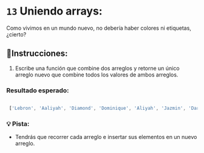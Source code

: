 # `13` Uniendo arrays:

Como vivimos en un mundo nuevo, no debería haber colores ni etiquetas, ¿cierto?

## 📝Instrucciones:

1. Escribe una función que combine dos arreglos y retorne un único arreglo nuevo que combine todos los valores de ambos arreglos.

### Resultado esperado:

```js

 ['Lebron', 'Aaliyah', 'Diamond', 'Dominique', 'Aliyah', 'Jazmin', 'Darnell', 'Lucas', 'Jake', 'Scott', 'Amy', 'Molly', 'Hannah', 'Lucas']
```

### 💡 Pista:

+ Tendrás que recorrer cada arreglo e insertar sus elementos en un nuevo arreglo.
